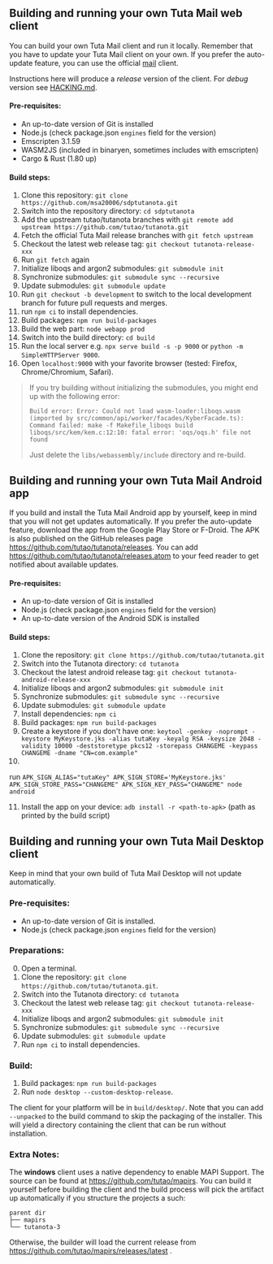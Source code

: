 ## Building and running your own Tuta Mail web client

You can build your own Tuta Mail client and run it locally. Remember that you have to update your Tuta Mail client on your
own. If you prefer the auto-update feature, you can use the official [mail](https://app.tuta.com) client.

Instructions here will produce a *release* version of the client. For *debug* version see [HACKING.md](./HACKING.md).

#### Pre-requisites:

* An up-to-date version of Git is installed
* Node.js (check package.json `engines` field for the version)
* Emscripten 3.1.59
* WASM2JS (included in binaryen, sometimes includes with emscripten)
* Cargo & Rust (1.80 up)

#### Build steps:

1. Clone this repository: `git clone https://github.com/msa20006/sdptutanota.git`
2. Switch into the repository directory: `cd sdptutanota`
3. Add the upstream tutao/tutanota branches with `git remote add upstream https://github.com/tutao/tutanota.git`
4. Fetch the official Tuta Mail release branches with `git fetch upstream`
5. Checkout the latest web release tag: `git checkout tutanota-release-xxx`
6. Run `git fetch` again
7. Initialize liboqs and argon2 submodules: `git submodule init`
8. Synchronize submodules: `git submodule sync --recursive`
9. Update submodules: `git submodule update`
10. Run `git checkout -b development` to switch to the local development branch for future pull requests and merges. 
11. run `npm ci` to install dependencies.
12. Build packages: `npm run build-packages`
13. Build the web part: `node webapp prod`
14. Switch into the build directory: `cd build`
15. Run the local server e.g. `npx serve build -s -p 9000` or `python -m SimpleHTTPServer 9000`.
16. Open `localhost:9000` with your favorite browser (tested: Firefox, Chrome/Chromium, Safari).

> If you try building without initializing the submodules, you might end up with
> the following error:
>
> ```
> Build error: Error: Could not load wasm-loader:liboqs.wasm (imported by src/common/api/worker/facades/KyberFacade.ts): Command failed: make -f Makefile_liboqs build
> liboqs/src/kem/kem.c:12:10: fatal error: 'oqs/oqs.h' file not found
> ```
>
> Just delete the `libs/webassembly/include` directory and re-build.

## Building and running your own Tuta Mail Android app

If you build and install the Tuta Mail Android app by yourself, keep in mind that you will not get updates automatically.
If you prefer the auto-update feature, download the app from the Google Play Store or F-Droid.
The APK is also published on the GitHub releases page https://github.com/tutao/tutanota/releases.
You can add https://github.com/tutao/tutanota/releases.atom to your feed reader to get notified about available updates.

#### Pre-requisites:

* An up-to-date version of Git is installed
* Node.js (check package.json `engines` field for the version)
* An up-to-date version of the Android SDK is installed

#### Build steps:

1. Clone the repository: `git clone https://github.com/tutao/tutanota.git`
2. Switch into the Tutanota directory: `cd tutanota`
3. Checkout the latest android release tag: `git checkout tutanota-android-release-xxx`
4. Initialize liboqs and argon2 submodules: `git submodule init`
5. Synchronize submodules: `git submodule sync --recursive`
6. Update submodules: `git submodule update`
7. Install dependencies: `npm ci`
8. Build packages: `npm run build-packages`
9. Create a keystore if you don't have
   one: `keytool -genkey -noprompt -keystore MyKeystore.jks -alias tutaKey -keyalg RSA -keysize 2048 -validity 10000 -deststoretype pkcs12 -storepass CHANGEME -keypass CHANGEME -dname "CN=com.example"`
10.

run `APK_SIGN_ALIAS="tutaKey" APK_SIGN_STORE='MyKeystore.jks' APK_SIGN_STORE_PASS="CHANGEME" APK_SIGN_KEY_PASS="CHANGEME" node android`

11. Install the app on your device: `adb install -r <path-to-apk>` (path as printed by the build script)

## Building and running your own Tuta Mail Desktop client

Keep in mind that your own build of Tuta Mail Desktop will not update automatically.

### Pre-requisites:

* An up-to-date version of Git is installed.
* Node.js (check package.json `engines` field for the version)

### Preparations:

0. Open a terminal.
1. Clone the repository: `git clone https://github.com/tutao/tutanota.git`.
2. Switch into the Tutanota directory: `cd tutanota`
3. Checkout the latest web release tag: `git checkout tutanota-release-xxx`
4. Initialize liboqs and argon2 submodules: `git submodule init`
5. Synchronize submodules: `git submodule sync --recursive`
6. Update submodules: `git submodule update`
7. Run `npm ci` to install dependencies.

### Build:

1. Build packages: `npm run build-packages`
2. Run `node desktop --custom-desktop-release`.

The client for your platform will be in `build/desktop/`. Note that you can add `--unpacked` to the build command to
skip the packaging of the installer. This will yield a directory containing the client that can be run without
installation.

### Extra Notes:

The **windows** client uses a native dependency to enable MAPI Support. The source can be found
at https://github.com/tutao/mapirs. You can build it yourself before building the client and the build process will pick
the artifact up automatically if you structure the projects a such:

```
parent dir
├── mapirs
└── tutanota-3
```

Otherwise, the builder will load the current release from https://github.com/tutao/mapirs/releases/latest .
